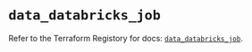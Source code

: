 # `data_databricks_job`

Refer to the Terraform Registory for docs: [`data_databricks_job`](https://registry.terraform.io/providers/databricks/databricks/1.16.0/docs/data-sources/job).
